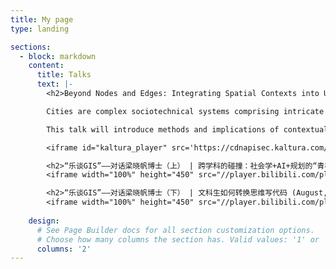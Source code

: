 ```yaml
---
title: My page
type: landing

sections:
  - block: markdown
    content:
      title: Talks
      text: |-
        <h2>Beyond Nodes and Edges: Integrating Spatial Contexts into Urban Network Science (April, 2024) @ Center for the Study of Complex Systems, University of Michigan</h2>

        Cities are complex sociotechnical systems comprising intricate networks of infrastructure, human mobility, and relationships. However, conventional applications of network science in urban topics often simplify these systems into nodes and edges, disregarding the spatial and infrastructural contexts in which these networks operate. This limits our understanding of how network dynamics intersect with physical space and infrastructure, hindering meaningful changes that can be enacted through urban planning and policy adjustments.

        This talk will introduce methods and implications of contextualizing urban networks within spatial and infrastructural dimensions. Case studies will be presented to show how the concept of network duality manifests, such as offering connectivity and access for certain populations, places, or types of flows, while marginalizing or restricting others. This phenomenon emerges as different urban network systems interact with each other and with the built environment.

        <iframe id="kaltura_player" src='https://cdnapisec.kaltura.com/p/1038472/embedPlaykitJs/uiconf_id/54883762?iframeembed=true&amp;entry_id=1_j7w8kv54&amp;config%5Bprovider%5D=%7B%22widgetId%22%3A%221_19r6v9vt%22%7D&amp;config%5Bplayback%5D=%7B%22startTime%22%3A0%7D'  style="width: 800px;height: 450px;border: 0;" allowfullscreen webkitallowfullscreen mozAllowFullScreen allow="autoplay *; fullscreen *; encrypted-media *" sandbox="allow-downloads allow-forms allow-same-origin allow-scripts allow-top-navigation allow-pointer-lock allow-popups allow-modals allow-orientation-lock allow-popups-to-escape-sandbox allow-presentation allow-top-navigation-by-user-activation" title="Xiaofan Liang | Beyond Nodes and Edges: Integrating Spatial Contexts into Urban Network Science | March 26, 2024"></iframe>

        <h2>“乐谈GIS”——对话梁晓帆博士（上） | 跨学科的碰撞：社会学+AI+规划的“青椒”学术之旅 (August, 2024) @ Shenzhen University, China</h2>
        <iframe width="100%" height="450" src="//player.bilibili.com/player.html?isOutside=true&aid=112943496693898&bvid=BV19EYXejEiJ&cid=500001646622109&p=1" scrolling="no" border="0" frameborder="no" framespacing="0" allowfullscreen="true"></iframe>

        <h2>“乐谈GIS”——对话梁晓帆博士（下） | 文科生如何转换思维写代码 (August, 2024) @ Shenzhen University, China</h2>
        <iframe width="100%" height="450" src="//player.bilibili.com/player.html?isOutside=true&aid=112943580776425&bvid=BV1CrYXeaEmz&cid=500001646037311&p=1" scrolling="no" border="0" frameborder="no" framespacing="0" allowfullscreen="true"></iframe>
         
    design:
      # See Page Builder docs for all section customization options.
      # Choose how many columns the section has. Valid values: '1' or '2'.
      columns: '2'
---
```








